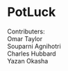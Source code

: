 # PotLuck

Contributers:<br />
Omar Taylor<br />
Souparni Agnihotri<br />
Charles Hubbard<br />
Yazan Okasha<br />
